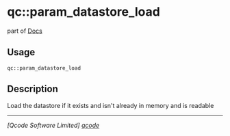 qc::param_datastore_load
========================

part of [Docs](.)

Usage
-----
`qc::param_datastore_load `

Description
-----------
Load the datastore if it exists and isn't already in memory and is readable

----------------------------------
*[Qcode Software Limited] [qcode]*

[qcode]: www.qcode.co.uk "Qcode Software"